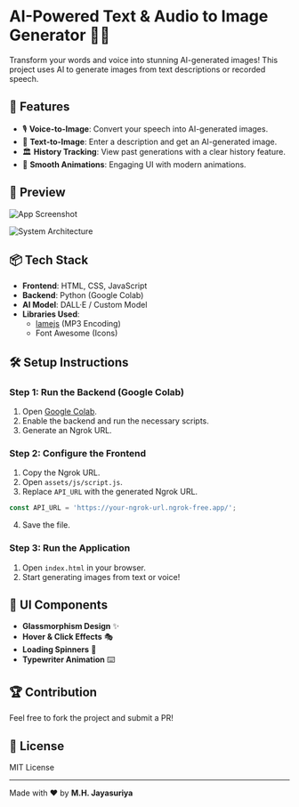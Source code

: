# AI-Powered Text & Audio to Image Generator 🎨✨

Transform your words and voice into stunning AI-generated images! This project uses AI to generate images from text descriptions or recorded speech.

## 🚀 Features
- 🎙️ **Voice-to-Image**: Convert your speech into AI-generated images.
- 📝 **Text-to-Image**: Enter a description and get an AI-generated image.
- 🏛️ **History Tracking**: View past generations with a clear history feature.
- 🔄 **Smooth Animations**: Engaging UI with modern animations.

## 📸 Preview
![App Screenshot](assets/images/screenshot.png)

![System Architecture](https://github.com/user-attachments/assets/dbce8614-e409-4bd7-88c2-77d4c2a79485)


## 📦 Tech Stack
- **Frontend**: HTML, CSS, JavaScript
- **Backend**: Python (Google Colab)
- **AI Model**: DALL·E / Custom Model
- **Libraries Used**:
  - [lamejs](https://github.com/zhuker/lamejs) (MP3 Encoding)
  - Font Awesome (Icons)

## 🛠 Setup Instructions
### Step 1: Run the Backend (Google Colab)
1. Open [Google Colab](https://colab.research.google.com/).
2. Enable the backend and run the necessary scripts.
3. Generate an Ngrok URL.

### Step 2: Configure the Frontend
1. Copy the Ngrok URL.
2. Open `assets/js/script.js`.
3. Replace `API_URL` with the generated Ngrok URL.

```javascript
const API_URL = 'https://your-ngrok-url.ngrok-free.app/';
```

4. Save the file.

### Step 3: Run the Application
1. Open `index.html` in your browser.
2. Start generating images from text or voice!

## 🎨 UI Components
- **Glassmorphism Design** ✨
- **Hover & Click Effects** 🎭
- **Loading Spinners** 🔄
- **Typewriter Animation** ⌨️

## 🏆 Contribution
Feel free to fork the project and submit a PR!

## 📜 License
MIT License

---

Made with ❤️ by **M.H. Jayasuriya**

